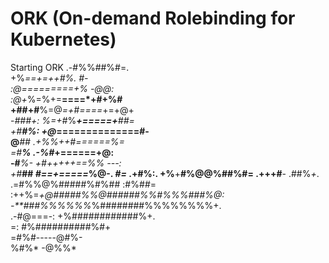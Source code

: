 # ORK (On-demand Rolebinding for Kubernetes)
                      
Starting ORK        .-#%%##%#=.                 
                    +%*==+=++#%.  #-            
                    :@=========+% -@@:          
                :@+*%=%+=**====*+#+%#           
                +##+#**%=@*=+#====*+=+@+        
    -*###+:  *%=+*#*%***+=====+**##=            
    +#****#%:  +@*==============#-              
    @******##   .+%%*++*#*======%=              
    =#******%      .-%#*+======+@:              
    -#*****%-      +#+*+*+++==%%         ---:   
        +#***##     *#==+=====*%@-.      ***#=* 
        .+#**%:.   +%**+**#%@@%##%#=   .+++#**- 
            .##%*+*.  .=#%%@%#####%#%## :#%#*#*=
            :++%=*+@#####%%@######%%#%%%###%@:  
            -**###%%%%%%*%########%%%%%%%%+.    
            .-#@===-: +%############%+.         
                =:     #%##########%#+          
                        =#%#-----@#%-           
                        %#%*    -@%%*            

                                                                                          

